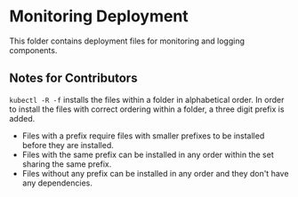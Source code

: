 # Monitoring Deployment

This folder contains deployment files for monitoring and logging components.

## Notes for Contributors

`kubectl -R -f` installs the files within a folder in alphabetical order.
In order to install the files with correct ordering within a folder,
a three digit prefix is added.

- Files with a prefix require files with smaller prefixes to be installed before they are installed.
- Files with the same prefix can be installed in any order within the set sharing the same prefix.
- Files without any prefix can be installed in any order and they don't have any dependencies.
